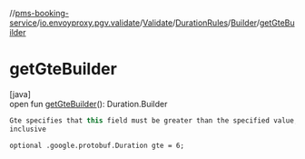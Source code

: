 //[pms-booking-service](../../../../../index.md)/[io.envoyproxy.pgv.validate](../../../index.md)/[Validate](../../index.md)/[DurationRules](../index.md)/[Builder](index.md)/[getGteBuilder](get-gte-builder.md)

# getGteBuilder

[java]\
open fun [getGteBuilder](get-gte-builder.md)(): Duration.Builder

```kotlin
Gte specifies that this field must be greater than the specified value,
inclusive

```
`optional .google.protobuf.Duration gte = 6;`